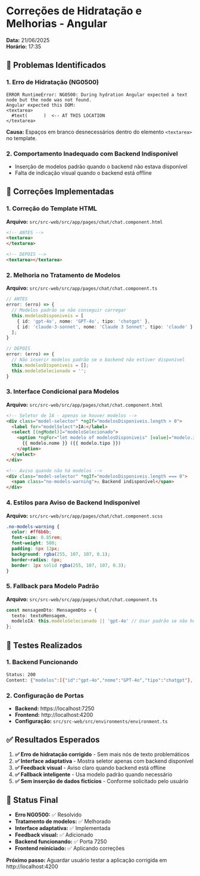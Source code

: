 # Correções de Hidratação e Melhorias - Angular

**Data:** 21/06/2025  
**Horário:** 17:35

## 🐛 Problemas Identificados

### 1. Erro de Hidratação (NG0500)
```
ERROR RuntimeError: NG0500: During hydration Angular expected a text node but the node was not found.
Angular expected this DOM:
<textarea>
  #text(      )  <-- AT THIS LOCATION
</textarea>
```

**Causa:** Espaços em branco desnecessários dentro do elemento `<textarea>` no template.

### 2. Comportamento Inadequado com Backend Indisponível
- Inserção de modelos padrão quando o backend não estava disponível
- Falta de indicação visual quando o backend está offline

## 🔧 Correções Implementadas

### 1. **Correção do Template HTML**
**Arquivo:** `src/src-web/src/app/pages/chat/chat.component.html`

```html
<!-- ANTES -->
<textarea>
</textarea>

<!-- DEPOIS -->
<textarea></textarea>
```

### 2. **Melhoria no Tratamento de Modelos**
**Arquivo:** `src/src-web/src/app/pages/chat/chat.component.ts`

```typescript
// ANTES
error: (erro) => {
  // Modelos padrão se não conseguir carregar
  this.modelosDisponiveis = [
    { id: 'gpt-4o', nome: 'GPT-4o', tipo: 'chatgpt' },
    { id: 'claude-3-sonnet', nome: 'Claude 3 Sonnet', tipo: 'claude' }
  ];
}

// DEPOIS
error: (erro) => {
  // Não inserir modelos padrão se o backend não estiver disponível
  this.modelosDisponiveis = [];
  this.modeloSelecionado = '';
}
```

### 3. **Interface Condicional para Modelos**
**Arquivo:** `src/src-web/src/app/pages/chat/chat.component.html`

```html
<!-- Seletor de IA - apenas se houver modelos -->
<div class="model-selector" *ngIf="modelosDisponiveis.length > 0">
  <label for="modelSelect">IA:</label>
  <select [(ngModel)]="modeloSelecionado">
    <option *ngFor="let modelo of modelosDisponiveis" [value]="modelo.id">
      {{ modelo.nome }} ({{ modelo.tipo }})
    </option>
  </select>
</div>

<!-- Aviso quando não há modelos -->
<div class="model-selector" *ngIf="modelosDisponiveis.length === 0">
  <span class="no-models-warning">⚠️ Backend indisponível</span>
</div>
```

### 4. **Estilos para Aviso de Backend Indisponível**
**Arquivo:** `src/src-web/src/app/pages/chat/chat.component.scss`

```scss
.no-models-warning {
  color: #ff6b6b;
  font-size: 0.85rem;
  font-weight: 500;
  padding: 6px 12px;
  background: rgba(255, 107, 107, 0.1);
  border-radius: 6px;
  border: 1px solid rgba(255, 107, 107, 0.3);
}
```

### 5. **Fallback para Modelo Padrão**
**Arquivo:** `src/src-web/src/app/pages/chat/chat.component.ts`

```typescript
const mensagemDto: MensagemDto = {
  texto: textoMensagem,
  modeloIA: this.modeloSelecionado || 'gpt-4o' // Usar padrão se não houver modelo selecionado
};
```

## 🧪 Testes Realizados

### 1. **Backend Funcionando**
```bash
Status: 200
Content: {"modelos":[{"id":"gpt-4o","nome":"GPT-4o","tipo":"chatgpt"},...]}
```

### 2. **Configuração de Portas**
- **Backend:** https://localhost:7250
- **Frontend:** http://localhost:4200
- **Configuração:** `src/src-web/src/environments/environment.ts`

## ✅ Resultados Esperados

1. **✅ Erro de hidratação corrigido** - Sem mais nós de texto problemáticos
2. **✅ Interface adaptativa** - Mostra seletor apenas com backend disponível
3. **✅ Feedback visual** - Aviso claro quando backend está offline
4. **✅ Fallback inteligente** - Usa modelo padrão quando necessário
5. **✅ Sem inserção de dados fictícios** - Conforme solicitado pelo usuário

## 🚀 Status Final

- **Erro NG0500:** ✅ Resolvido
- **Tratamento de modelos:** ✅ Melhorado
- **Interface adaptativa:** ✅ Implementada
- **Feedback visual:** ✅ Adicionado
- **Backend funcionando:** ✅ Porta 7250
- **Frontend reiniciado:** ✅ Aplicando correções

**Próximo passo:** Aguardar usuário testar a aplicação corrigida em http://localhost:4200 